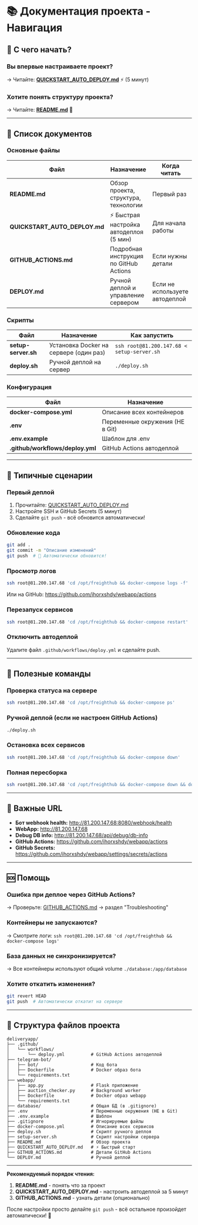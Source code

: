 # 📚 Документация проекта - Навигация

## 🎯 С чего начать?

### Вы впервые настраиваете проект?
→ Читайте: **[QUICKSTART_AUTO_DEPLOY.md](QUICKSTART_AUTO_DEPLOY.md)** ⚡ (5 минут)

### Хотите понять структуру проекта?
→ Читайте: **[README.md](README.md)** 📖

---

## 📄 Список документов

### Основные файлы

| Файл | Назначение | Когда читать |
|------|------------|--------------|
| **README.md** | Обзор проекта, структура, технологии | Первый раз |
| **QUICKSTART_AUTO_DEPLOY.md** | ⚡ Быстрая настройка автодеплоя (5 мин) | Для начала работы |
| **GITHUB_ACTIONS.md** | Подробная инструкция по GitHub Actions | Если нужны детали |
| **DEPLOY.md** | Ручной деплой и управление сервером | Если не используете автодеплой |

### Скрипты

| Файл | Назначение | Как запустить |
|------|------------|---------------|
| **setup-server.sh** | Установка Docker на сервере (один раз) | `ssh root@81.200.147.68 < setup-server.sh` |
| **deploy.sh** | Ручной деплой на сервер | `./deploy.sh` |

### Конфигурация

| Файл | Назначение |
|------|------------|
| **docker-compose.yml** | Описание всех контейнеров |
| **.env** | Переменные окружения (НЕ в Git) |
| **.env.example** | Шаблон для .env |
| **.github/workflows/deploy.yml** | GitHub Actions автодеплой |

---

## 🚀 Типичные сценарии

### Первый деплой

1. Прочитайте: [QUICKSTART_AUTO_DEPLOY.md](QUICKSTART_AUTO_DEPLOY.md)
2. Настройте SSH и GitHub Secrets (5 минут)
3. Сделайте `git push` - всё обновится автоматически!

### Обновление кода

```bash
git add .
git commit -m "Описание изменений"
git push  # 🚀 Автоматически обновится!
```

### Просмотр логов

```bash
ssh root@81.200.147.68 'cd /opt/freighthub && docker-compose logs -f'
```

Или на GitHub: https://github.com/ihorxshdy/webapp/actions

### Перезапуск сервисов

```bash
ssh root@81.200.147.68 'cd /opt/freighthub && docker-compose restart'
```

### Отключить автодеплой

Удалите файл `.github/workflows/deploy.yml` и сделайте push.

---

## 🔧 Полезные команды

### Проверка статуса на сервере
```bash
ssh root@81.200.147.68 'cd /opt/freighthub && docker-compose ps'
```

### Ручной деплой (если не настроен GitHub Actions)
```bash
./deploy.sh
```

### Остановка всех сервисов
```bash
ssh root@81.200.147.68 'cd /opt/freighthub && docker-compose down'
```

### Полная пересборка
```bash
ssh root@81.200.147.68 'cd /opt/freighthub && docker-compose down && docker-compose build --no-cache && docker-compose up -d'
```

---

## 📍 Важные URL

- **Бот webhook health:** http://81.200.147.68:8080/webhook/health
- **WebApp:** http://81.200.147.68
- **Debug DB info:** http://81.200.147.68/api/debug/db-info
- **GitHub Actions:** https://github.com/ihorxshdy/webapp/actions
- **GitHub Secrets:** https://github.com/ihorxshdy/webapp/settings/secrets/actions

---

## 🆘 Помощь

### Ошибка при деплое через GitHub Actions?
→ Проверьте: [GITHUB_ACTIONS.md](GITHUB_ACTIONS.md) → раздел "Troubleshooting"

### Контейнеры не запускаются?
→ Смотрите логи: `ssh root@81.200.147.68 'cd /opt/freighthub && docker-compose logs'`

### База данных не синхронизируется?
→ Все контейнеры используют общий volume `./database:/app/database`

### Хотите откатить изменения?
```bash
git revert HEAD
git push  # Автоматически откатит на сервере
```

---

## 📂 Структура файлов проекта

```
deliveryapp/
├── .github/
│   └── workflows/
│       └── deploy.yml          # GitHub Actions автодеплой
├── telegram-bot/
│   ├── bot/                    # Код бота
│   ├── Dockerfile              # Docker образ бота
│   └── requirements.txt
├── webapp/
│   ├── app.py                  # Flask приложение
│   ├── auction_checker.py      # Background worker
│   ├── Dockerfile              # Docker образ webapp
│   └── requirements.txt
├── database/                   # Общая БД (в .gitignore)
├── .env                        # Переменные окружения (НЕ в Git)
├── .env.example                # Шаблон
├── .gitignore                  # Игнорируемые файлы
├── docker-compose.yml          # Описание всех сервисов
├── deploy.sh                   # Скрипт ручного деплоя
├── setup-server.sh             # Скрипт настройки сервера
├── README.md                   # Обзор проекта
├── QUICKSTART_AUTO_DEPLOY.md   # ⚡ Быстрый старт
├── GITHUB_ACTIONS.md           # Детали GitHub Actions
└── DEPLOY.md                   # Ручной деплой
```

---

**Рекомендуемый порядок чтения:**

1. **README.md** - понять что за проект
2. **QUICKSTART_AUTO_DEPLOY.md** - настроить автодеплой за 5 минут
3. **GITHUB_ACTIONS.md** - узнать детали (опционально)

После настройки просто делайте `git push` - всё остальное произойдет автоматически! 🚀
